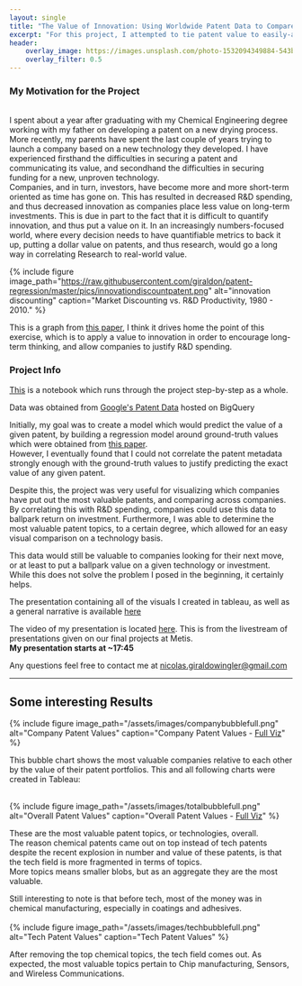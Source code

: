 ```yaml
---
layout: single
title: "The Value of Innovation: Using Worldwide Patent Data to Compare Patents Based on Value"
excerpt: "For this project, I attempted to tie patent value to easily-attainable patent data, with the goal of motivating companies to think more long-term" 
header:
    overlay_image: https://images.unsplash.com/photo-1532094349884-543bc11b234d
    overlay_filter: 0.5
---
```

### My Motivation for the Project ###  
<br/>
I spent about a year after graduating with my Chemical Engineering degree working with my father on developing a patent on a new drying process. More recently, my parents have spent the last couple of years trying to launch a company based on a new technology they developed. I have experienced firsthand the difficulties in securing a patent and communicating its value, and secondhand the difficulties in securing funding for a new, unproven technology.  
<br/>
Companies, and in turn, investors, have become more and more short-term oriented as time has gone on. This has resulted in decreased R&D spending, and thus decreased innovation as companies place less value on long-term investments. This is due in part to the fact that it is difficult to quantify innovation, and thus put a value on it. In an increasingly numbers-focused world, where every decision needs to have quantifiable metrics to back it up, putting a dollar value on patents, and thus research, would go a long way in correlating Research to real-world value. 
 
{% include figure image_path="https://raw.githubusercontent.com/giraldon/patent-regression/master/pics/innovationdiscountpatent.png" alt="innovation discounting" caption="Market Discounting vs. R&D Productivity, 1980 - 2010." %}

This is a graph from [this paper](https://github.com/giraldon/patent-regression/blob/master/Patents%20Data/SSRN-id2837524.pdf), I think it drives home the point of this exercise, which is to apply a value to innovation in order to encourage long-term thinking, and allow companies to justify R&D spending.  

### Project Info ###  

[This](https://github.com/giraldon/patent-regression/blob/master/Patents_Topics_Regression_Desktop.ipynb) is a notebook which runs through the project step-by-step as a whole.  
  
Data was obtained from [Google's Patent Data](https://console.cloud.google.com/marketplace/details/google_patents_public_datasets/google-patents-research-data?filter=solution-type:dataset&q=google%20patents%20public%20datasets&id=4154f240-a4fb-461b-ac9d-2003ea3d107e) hosted on BigQuery
  
Initially, my goal was to create a model which would predict the value of a given patent, by building a regression model around ground-truth values which were obtained from [this paper](https://github.com/giraldon/patent-regression/blob/master/SSRN-id2193068.pdf).  
However, I eventually found that I could not correlate the patent metadata strongly enough with the ground-truth values to justify predicting the exact value of any given patent.  
  
Despite this, the project was very useful for visualizing which companies have put out the most valuable patents, and comparing across companies. By correlating this with R&D spending, companies could use this data to ballpark return on investment.  Furthermore, I was able to determine the most valuable patent topics, to a certain degree, which allowed for an easy visual comparison on a technology basis.  

This data would still be valuable to companies looking for their next move, or at least to put a ballpark value on a given technology or investment. While this does not solve the problem I posed in the beginning, it certainly helps. 
  
The presentation containing all of the visuals I created in tableau, as well as a general narrative is available [here](https://github.com/giraldon/patent-regression/blob/master/Patent_design%20(2).pdf)  
  
The video of my presentation is located [here](https://livestream.com/metis/events/8360820/videos/180566594). This is from the livestream of presentations given on our final projects at Metis.   
**My presentation starts at ~17:45**
  
Any questions feel free to contact me at [nicolas.giraldowingler@gmail.com](mailto:nicolas.giraldowingler.com)  

***  

## Some interesting Results ##  

{% include figure image_path="/assets/images/companybubblefull.png" alt="Company Patent Values" caption="Company Patent Values  - [Full Viz](https://public.tableau.com/views/companypatentvalues/Sheet1?:embed=y&:display_count=yes&:origin=viz_share_link)" %}

This bubble chart shows the most valuable companies relative to each other by the value of their patent portfolios. This and all following charts were created in Tableau:   
<br/>

{% include figure image_path="/assets/images/totalbubblefull.png" alt="Overall Patent Values" caption="Overall Patent Values -  [Full Viz](https://public.tableau.com/views/MostValuableTopics/Sheet3?:embed=y&:display_count=yes&:origin=viz_share_link)" %}

These are the most valuable patent topics, or technologies, overall.  
The reason chemical patents came out on top instead of tech patents despite the recent explosion in number and value of these patents, is that the tech field is more fragmented in terms of topics.   
More topics means smaller blobs, but as an aggregate they are the most valuable.  

Still interesting to note is that before tech, most of the money was in chemical manufacturing, especially in coatings and adhesives.  
<br/>
{% include figure image_path="/assets/images/techbubblefull.png" alt="Tech Patent Values" caption="Tech Patent Values" %}

After removing the top chemical topics, the tech field comes out. As expected, the most valuable topics pertain to Chip manufacturing, Sensors, and Wireless Communications. 
<br/>
